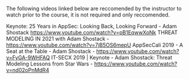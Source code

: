 The following videos linked below are reccomended by the instructor to watch prior to the course, it is not required and only reccomended. 

Keynote: 25 Years in AppSec: Looking Back, Looking Forward - Adam Shostack https://www.youtube.com/watch?v=pB1EqwwXoNk
THREAT MODELING IN 2021 with Adam Shostack - https://www.youtube.com/watch?v=7jB5OS6mepU
AppSecCali 2019 - A Seat at the Table - Adam Shostack - https://www.youtube.com/watch?v=FyGA-9WHFAQ
IT-SECX 2019 | Keynote - Adam Shostack: Threat Modeling Lessons from Star Wars - https://www.youtube.com/watch?v=nd02oPnMdR4
